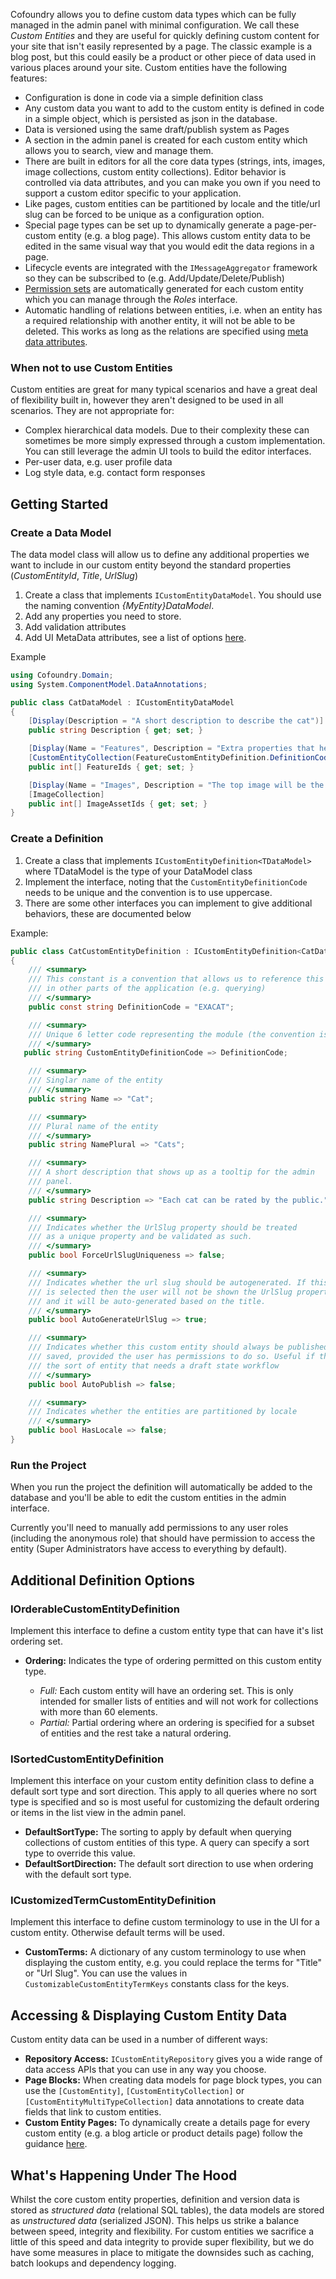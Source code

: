 ﻿Cofoundry allows you to define custom data types which can be fully managed in the admin panel with minimal configuration. We call these *Custom Entities* and they are useful for quickly defining custom content for your site that isn't easily represented by a page. The classic example is a blog post, but this could easily be a product or other piece of data used in various places around your site. Custom entities have the following features:

- Configuration is done in code via a simple definition class
- Any custom data you want to add to the custom entity is defined in code in a simple object, which is persisted as json in the database.
- Data is versioned using the same draft/publish system as Pages
- A section in the admin panel is created for each custom entity which allows you to search, view and manage them.
- There are built in editors for all the core data types (strings, ints, images, image collections, custom entity collections). Editor behavior is controlled via data attributes, and you can make you own if you need to support a custom editor specific to your application.
- Like pages, custom entities can be partitioned by locale and the title/url slug can be forced to be unique as a configuration option.
- Special page types can be set up to dynamically generate a page-per-custom entity (e.g. a blog page). This allows custom entity data to be edited in the same visual way that you would edit the data regions in a page.
- Lifecycle events are integrated with the `IMessageAggregator` framework so they can be subscribed to (e.g. Add/Update/Delete/Publish)
- [Permission sets](/framework/roles-and-permissions) are automatically generated for each custom entity which you can manage through the *Roles* interface.
- Automatic handling of relations between entities, i.e. when an entity has a required relationship with another entity, it will not be able to be deleted. This works as long as the relations are specified using [meta data attributes](/content-management/data-model-annotations).

### When not to use Custom Entities

Custom entities are great for many typical scenarios and have a great deal of flexibility built in, however they aren't designed to be used in all scenarios. They are not appropriate for:

- Complex hierarchical data models. Due to their complexity these can sometimes be more simply expressed through a custom implementation. You can still leverage the admin UI tools to build the editor interfaces.
- Per-user data, e.g. user profile data
- Log style data, e.g. contact form responses

## Getting Started

### Create a Data Model

The data model class will allow us to define any additional properties we want to include in our custom entity beyond the standard properties (*CustomEntityId*, *Title*, *UrlSlug*)

1. Create a class that implements `ICustomEntityDataModel`. You should use the naming convention *{MyEntity}DataModel*.
2. Add any properties you need to store.
3. Add validation attributes
4. Add UI MetaData attributes, see a list of options [here](/content-management/data-model-annotations).

Example

```csharp
using Cofoundry.Domain;
using System.ComponentModel.DataAnnotations;

public class CatDataModel : ICustomEntityDataModel
{
    [Display(Description = "A short description to describe the cat")]
    public string Description { get; set; }

    [Display(Name = "Features", Description = "Extra properties that help categorize this cat")]
    [CustomEntityCollection(FeatureCustomEntityDefinition.DefinitionCode)]
    public int[] FeatureIds { get; set; }

    [Display(Name = "Images", Description = "The top image will be the main image that displays in the grid")]
    [ImageCollection]
    public int[] ImageAssetIds { get; set; }
}

```

### Create a Definition

1. Create a class that implements `ICustomEntityDefinition<TDataModel>` where TDataModel is the type of your DataModel class
2. Implement the interface, noting that the `CustomEntityDefinitionCode` needs to be unique and the convention is to use uppercase. 
3. There are some other interfaces you can implement to give additional behaviors, these are documented below

Example:

```csharp
public class CatCustomEntityDefinition : ICustomEntityDefinition<CatDataModel>
{
    /// <summary>
    /// This constant is a convention that allows us to reference this definition code 
    /// in other parts of the application (e.g. querying)
    /// </summary>
    public const string DefinitionCode = "EXACAT";

    /// <summary>
    /// Unique 6 letter code representing the module (the convention is to use uppercase)
    /// </summary>
   public string CustomEntityDefinitionCode => DefinitionCode;

    /// <summary>
    /// Singlar name of the entity
    /// </summary>
    public string Name => "Cat";

    /// <summary>
    /// Plural name of the entity
    /// </summary>
    public string NamePlural => "Cats";

    /// <summary>
    /// A short description that shows up as a tooltip for the admin 
    /// panel.
    /// </summary>
    public string Description => "Each cat can be rated by the public.";

    /// <summary>
    /// Indicates whether the UrlSlug property should be treated
    /// as a unique property and be validated as such.
    /// </summary>
    public bool ForceUrlSlugUniqueness => false;

    /// <summary>
    /// Indicates whether the url slug should be autogenerated. If this
    /// is selected then the user will not be shown the UrlSlug property
    /// and it will be auto-generated based on the title.
    /// </summary>
    public bool AutoGenerateUrlSlug => true;

    /// <summary>
    /// Indicates whether this custom entity should always be published when 
    /// saved, provided the user has permissions to do so. Useful if this isn't
    /// the sort of entity that needs a draft state workflow
    /// </summary>
    public bool AutoPublish => false;

    /// <summary>
    /// Indicates whether the entities are partitioned by locale
    /// </summary>
    public bool HasLocale => false;
}
```

### Run the Project

When you run the project the definition will automatically be added to the database and you'll be able to edit the custom entities in the admin interface.

Currently you'll need to manually add permissions to any user roles (including the anonymous role) that should have permission to access the entity (Super Administrators have access to everything by default).

## Additional Definition Options

### IOrderableCustomEntityDefinition

Implement this interface to define a custom entity type that can have it's list ordering set.

- **Ordering:** Indicates the type of ordering permitted on this custom entity type.

    - *Full:* Each custom entity will have an ordering set. This is only intended for smaller lists of entities and will not work for collections with more than 60 elements.
    - *Partial:* Partial ordering where an ordering is specified for a subset of entities and the rest take a natural ordering.

### ISortedCustomEntityDefinition

Implement this interface on your custom entity definition class to define a default sort type and sort direction. This apply to all queries where no sort type is specified and so is most useful for customizing the default ordering or items in the list view in the admin panel.

- **DefaultSortType:** The sorting to apply by default when querying collections of custom entities of this type. A query can specify a sort type to override this value.
- **DefaultSortDirection:** The default sort direction to use when ordering with the default sort type.

### ICustomizedTermCustomEntityDefinition

Implement this interface to define custom terminology to use in the UI for a custom entity. Otherwise default terms will be used.

- **CustomTerms:** A dictionary of any custom terminology to use when displaying the custom entity, e.g. you could replace the terms for "Title" or "Url Slug". You can use the values in `CustomizableCustomEntityTermKeys` constants class for the keys.

## Accessing & Displaying Custom Entity Data

Custom entity data can be used in a number of different ways:

- **Repository Access:** `ICustomEntityRepository` gives you a wide range of data access APIs that you can use in any way you choose.
- **Page Blocks:** When creating data models for page block types, you can use the `[CustomEntity]`, `[CustomEntityCollection]` or `[CustomEntityMultiTypeCollection]` data annotations to create data fields that link to custom entities.
- **Custom Entity Pages:** To dynamically create a details page for every custom entity (e.g. a blog article or product details page) follow the guidance [here](custom-entity-pages).

## What's Happening Under The Hood

Whilst the core custom entity properties, definition and version data is stored as *structured data* (relational SQL tables), the data models are stored as *unstructured data* (serialized JSON). This helps us strike a balance between speed, integrity and flexibility. For custom entities we sacrifice a little of this speed and data integrity to provide super flexibility, but we do have some measures in place to mitigate the downsides such as caching, batch lookups and dependency logging.